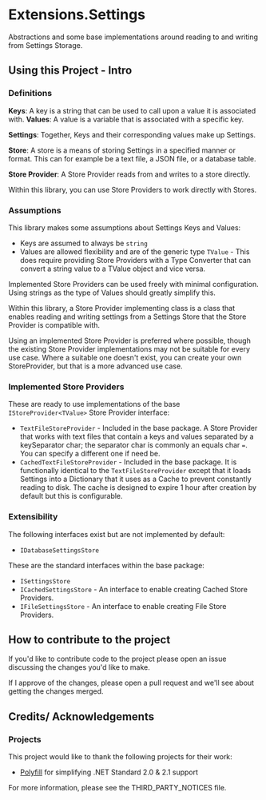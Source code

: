# Extensions.Settings
Abstractions and some base implementations around reading to and writing from Settings Storage.

## Using this Project - Intro

### Definitions
**Keys**: A key is a string that can be used to call upon a value it is associated with.
**Values**: A value is a variable that is associated with a specific key.

**Settings**: Together, Keys and their corresponding values make up Settings.

**Store**: A store is a means of storing Settings in a specified manner or format. This can for example be a text file, a JSON file, or a database table.

**Store Provider**: A Store Provider reads from and writes to a store directly. 

Within this library, you can use Store Providers to work directly with Stores.

### Assumptions
This library makes some assumptions about Settings Keys and Values:
* Keys are assumed to always be ``string``
* Values are allowed flexibility and are of the generic type ``TValue``  - This does require providing Store Providers with a Type Converter that can convert a string value to a TValue object and vice versa.

Implemented Store Providers can be used freely with minimal configuration. Using strings as the type of Values should greatly simplify this.


Within this library, a Store Provider implementing class is a class that enables reading and writing settings from a Settings Store that the Store Provider is compatible with.

Using an implemented Store Provider is preferred where possible, though the existing Store Provider implementations may not be suitable for every use case.
Where a suitable one doesn't exist, you can create your own StoreProvider, but that is a more advanced use case.

### Implemented Store Providers
These are ready to use implementations of the base ``IStoreProvider<TValue>`` Store Provider interface:
* ``TextFileStoreProvider`` - Included in the base package. A Store Provider that works with text files that contain a keys and values separated by a keySeparator char; the separator char is commonly an equals char ``=``. You can specify a different one if need be.
* ``CachedTextFileStoreProvider`` - Included in the base package. It is functionally identical to the ``TextFileStoreProvider`` except that it loads Settings into a Dictionary that it uses as a Cache to prevent constantly reading to disk. The cache is designed to expire 1 hour after creation by default but this is configurable.


### Extensibility
The following interfaces exist but are not implemented by default:
* ``IDatabaseSettingsStore``

These are the standard interfaces within the base package:
* ``ISettingsStore``
* ``ICachedSettingsStore`` - An interface to enable creating Cached Store Providers.
* ``IFileSettingsStore`` - An interface to enable creating File Store Providers.

## How to contribute to the project
If you'd like to contribute code to the project please open an issue discussing the changes you'd like to make.

If I approve of the changes, please open a pull request and we'll see about getting the changes merged.


## Credits/ Acknowledgements

### Projects
This project would like to thank the following projects for their work:
* [Polyfill](https://github.com/SimonCropp/Polyfill) for simplifying .NET Standard 2.0 & 2.1 support

For more information, please see the THIRD_PARTY_NOTICES file.